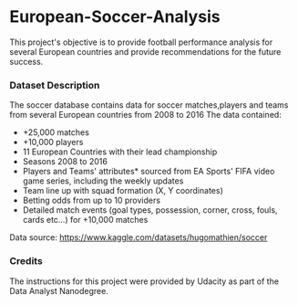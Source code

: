 # European-Soccer-Analysis

This project's objective is to provide football performance analysis for several European countries and provide recommendations for the future success.

### Dataset Description

The soccer database contains data for soccer matches,players and teams from several European countries from 2008 to 2016
The data contained:
<ul>
<li> +25,000 matches
<li> +10,000 players
<br>
<li> 11 European Countries with their lead championship
<li> Seasons 2008 to 2016
<li> Players and Teams' attributes* sourced from EA Sports' FIFA video game series, including the weekly updates
<li> Team line up with squad formation (X, Y coordinates)
<li> Betting odds from up to 10 providers
<li>Detailed match events (goal types, possession, corner, cross, fouls, cards etc…) for +10,000 matches
</ul>

Data source: https://www.kaggle.com/datasets/hugomathien/soccer

### Credits
The instructions for this project were provided by Udacity as part of the Data Analyst Nanodegree.
